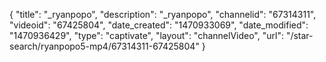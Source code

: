 {
    "title": "_ryanpopo",
    "description": "_ryanpopo",
    "channelid": "67314311",
    "videoid": "67425804",
    "date_created": "1470933069",
    "date_modified": "1470936429",
    "type": "captivate",
    "layout": "channelVideo",
    "url": "\/star-search\/ryanpopo5-mp4\/67314311-67425804"
}